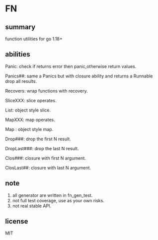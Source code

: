 # FN

## summary

function utilities for go 1.18+

## abilities

Panic: check if returns error then panic,otherwise return values.

Panics##: same a Panics but with closure ability and returns a Runnable drop all results.

Recovers: wrap functions with recovery.

SliceXXX: slice operates.

List: object style slice.

MapXXX: map operates.

Map : object style map.

Drop###: drop the first N result.

DropLast###: drop the last N result.

Clos###: closure with first N argument.

ClosLast##: closure with last N argument.

## note

1. all generator are written in fn_gen_test.
2. not full test coverage, use as your own risks.
3. not real stable API.

## license

MIT